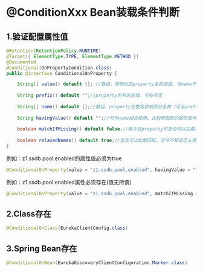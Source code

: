 # @ConditionXxx Bean装载条件判断

## 1.验证配置属性值

```java
@Retention(RetentionPolicy.RUNTIME)
@Target({ ElementType.TYPE, ElementType.METHOD })
@Documented
@Conditional(OnPropertyCondition.class)
public @interface ConditionalOnProperty {

    String[] value() default {}; //数组，获取对应property名称的值，与name不可同时使用  
  
    String prefix() default "";//property名称的前缀，可有可无  
  
    String[] name() default {};//数组，property完整名称或部分名称（可与prefix组合使用，组成完整的property名称），与value不可同时使用  
  
    String havingValue() default "";//可与name组合使用，比较获取到的属性值与havingValue给定的值是否相同，相同才加载配置  
  
    boolean matchIfMissing() default false;//缺少该property时是否可以加载。如果为true，没有该property也会正常加载；反之报错  
  
    boolean relaxedNames() default true;//是否可以松散匹配，至今不知道怎么使用的  
} 
```

例如：z1.ssdb.pool.enabled的属性值必须为true

```java
@ConditionalOnProperty(value = "z1.ssdb.pool.enabled", havingValue = "true")
```

例如：z1.ssdb.pool.enabled属性必须存在(值无所谓)

```java
@ConditionalOnProperty(value = "z1.ssdb.pool.enabled", matchIfMissing = "false")
```



## 2.Class存在

```java
@ConditionalOnClass(EurekaClientConfig.class)
```

## 3.Spring Bean存在

```java
@ConditionalOnBean(EurekaDiscoveryClientConfiguration.Marker.class)
```

